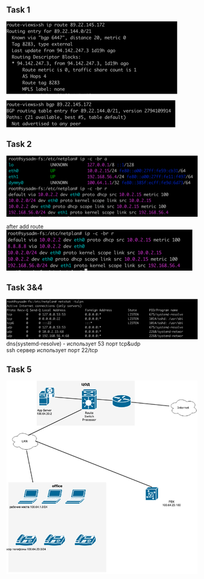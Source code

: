 ## Task 1
![img_42.png](img_42.png)

![img_43.png](img_43.png)

## Task 2
![img_44.png](img_44.png)

after add route  
![img_45.png](img_45.png)

## Task 3&4
![img_46.png](img_46.png)  
dns(systemd-resolve) - использует 53 порт tcp&udp  
ssh сервер использует порт 22/tcp

## Task 5
![netdiagram](Netdia.drawio.png)